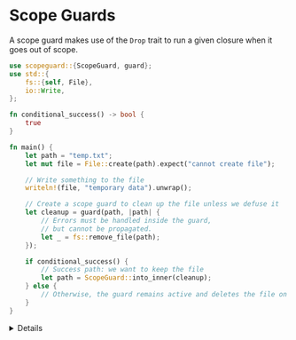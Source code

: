# Scope Guards

A scope guard makes use of the `Drop` trait to run a given closure when it goes
out of scope.

```rust
use scopeguard::{ScopeGuard, guard};
use std::{
    fs::{self, File},
    io::Write,
};

fn conditional_success() -> bool {
    true
}

fn main() {
    let path = "temp.txt";
    let mut file = File::create(path).expect("cannot create file");

    // Write something to the file
    writeln!(file, "temporary data").unwrap();

    // Create a scope guard to clean up the file unless we defuse it
    let cleanup = guard(path, |path| {
        // Errors must be handled inside the guard,
        // but cannot be propagated.
        let _ = fs::remove_file(path);
    });

    if conditional_success() {
        // Success path: we want to keep the file
        let path = ScopeGuard::into_inner(cleanup);
    } else {
        // Otherwise, the guard remains active and deletes the file on scope exit
    }
}
```

<details>

- This example demonstrates the use of
  [the `scopeguard` crate](https://docs.rs/scopeguard/latest/scopeguard/), which
  is commonly used in internal APIs to ensure that a closure runs when a scope
  exits.

  - If the cleanup logic in the example above were unconditional, the code could
    be simplified using
    [scopeguard's `defer!` macro](https://docs.rs/scopeguard/latest/scopeguard/#defer):

    ```rust
    let path = "temp.txt";

    scopeguard::defer! {
         let _ = std::fs::remove_file(path);
    }
    ```

- If desired, the "scope guard" pattern can be implemented manually, starting as
  follows:

  ```rust
  struct ScopeGuard<T, F: FnOnce()> {
      value: Option<T>,
      drop_fn: Option<F>,
  }

  impl<T, F: FnOnce()> ScopeGuard<T, F> {
      fn guard(value: T, drop_fn: F) -> Self {
          Self { value: Some(value), drop_fn: Some(drop_fn) }
      }

      fn into_inner(mut self) -> T {
          // The drop function is discarded and will not run
          self.value.take().unwrap()
      }
  }

  impl<T, F: FnOnce()> Drop for ScopeGuard<T, F> {
      fn drop(&mut self) {
          // Run the drop function when the guard goes out of scope.
          // Note: if `into_inner` was called earlier, the drop function won't run.
          if let Some(f) = self.drop_fn.take() {
              f();
          }
      }
  }

  impl<T, F: FnOnce()> std::ops::Deref for ScopeGuard<T, F> {
      type Target = T;

      fn deref(&self) -> &T {
          // Provide shared access to the underlying value
          self.value.as_ref().unwrap()
      }
  }

  impl<T, F: FnOnce()> std::ops::DerefMut for ScopeGuard<T, F> {
      fn deref_mut(&mut self) -> &mut T {
          // Provide exclusive access to the underlying value
          self.value.as_mut().unwrap()
      }
  }
  ```

  - The `ScopeGuard` type in the `scopeguard` crate also includes a `Debug`
    implementation and a third parameter: a
    [`Strategy`](https://docs.rs/scopeguard/latest/scopeguard/trait.Strategy.html)
    that determines when the `drop_fn` should run.

    - By default, the strategy runs the drop function unconditionally. However,
      the crate also provides built-in strategies to run the drop function only
      during unwinding (due to a panic), or only on successful scope exit.

      You can also implement your own `Strategy` trait to define custom
      conditions for when the cleanup should occur.

    - Remark also that the crates' `ScopeGuard` makes use of
      [`ManuallyDrop`](https://doc.rust-lang.org/std/mem/struct.ManuallyDrop.html)
      instead of `Option` to avoid automatic or premature dropping of values,
      giving precise manual control and preventing double-drops. This avoids the
      runtime overhead and semantic ambiguity that comes with using Option.

- Recalling the transaction example from
  [the drop bombs chapter](./drop_bomb.md), we can now combine both concepts:
  define a fallback that runs unless we explicitly abort early. In the success
  path, we call `ScopeGuard::into_inner` to prevent the rollback, as the
  transaction has already been committed.

  While we still cannot propagate errors from fallible operations inside the
  drop logic, this pattern at least allows us to orchestrate fallbacks
  explicitly and with whatever guarantees or limits we require.

</details>
